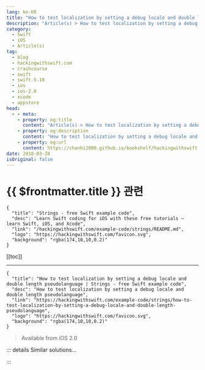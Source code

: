 ```yaml
---
lang: ko-KR
title: "How to test localization by setting a debug locale and double length pseudolanguage"
description: "Article(s) > How to test localization by setting a debug locale and double length pseudolanguage"
category:
  - Swift
  - iOS
  - Article(s)
tag: 
  - blog
  - hackingwithswift.com
  - crashcourse
  - swift
  - swift-5.10
  - ios
  - ios-2.0
  - xcode
  - appstore
head:
  - - meta:
    - property: og:title
      content: "Article(s) > How to test localization by setting a debug locale and double length pseudolanguage"
    - property: og:description
      content: "How to test localization by setting a debug locale and double length pseudolanguage"
    - property: og:url
      content: https://chanhi2000.github.io/bookshelf/hackingwithswift.com/example-code/strings/how-to-test-localization-by-setting-a-debug-locale-and-double-length-pseudolanguage.html
date: 2018-03-28
isOriginal: false
---
```


# {{ $frontmatter.title }} 관련

```component VPCard
{
  "title": "Strings - free Swift example code",
  "desc": "Learn Swift coding for iOS with these free tutorials – learn Swift, iOS, and Xcode",
  "link": "/hackingwithswift.com/example-code/strings/README.md",
  "logo": "https://hackingwithswift.com/favicon.svg",
  "background": "rgba(174,10,10,0.2)"
}
```

[[toc]]

---

```component VPCard
{
  "title": "How to test localization by setting a debug locale and double length pseudolanguage | Strings - free Swift example code",
  "desc": "How to test localization by setting a debug locale and double length pseudolanguage",
  "link": "https://hackingwithswift.com/example-code/strings/how-to-test-localization-by-setting-a-debug-locale-and-double-length-pseudolanguage",
  "logo": "https://hackingwithswift.com/favicon.svg",
  "background": "rgba(174,10,10,0.2)"
}
```

> Available from iOS 2.0

<!-- TODO: 작성 -->

<!-- 
If you want to check how your app works when running on devices with other languages, you have two options: you can either instruct the simulator to use a specific language where you have a localization in place, or you can have it use a special "Double length pseudolanguage" that basically acts as a stress test.

Both of these options live under the the scheme settings for your app, which you can get to by holding down Alt then going to the Product menu and clicking "Run…" – holding down Alt makes it say "Run…" rather than "Run", which is what triggers the scheme settings window.

In the scheme settings window, click the dropdown next to Application Language. You can either choose a language that you have localized to, or choose Double Length Pseudolanguage. This option effectively makes all your strings take up twice as much space on the screen, which shows you at a glance if your interface will cope with languages that have longer words than your own.

-->

::: details Similar solutions…

<!--
/example-code/uikit/how-to-localize-your-ios-app">How to localize your iOS app 
/quick-start/swiftui/swiftui-tips-and-tricks">SwiftUI tips and tricks 
/quick-start/swiftui/all-swiftui-property-wrappers-explained-and-compared">All SwiftUI property wrappers explained and compared 
/example-code/uikit/how-to-create-live-playgrounds-in-xcode">How to create live playgrounds in Xcode 
/example-code/strings/how-to-get-the-length-of-a-string">How to get the length of a string</a>
-->

:::

